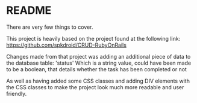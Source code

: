 # README

There are very few things to cover.

This project is heavily based on the project found at the following link:
https://github.com/spkdroid/CRUD-RubyOnRails

Changes made from that project was adding an additional piece of data to the database table: 'status'
Which is a string value, could have been made to be a boolean, that details whether the task has been completed or not

As well as having added some CSS classes and adding DIV elements with the CSS classes to make the project 
look much more readable and user friendly. 